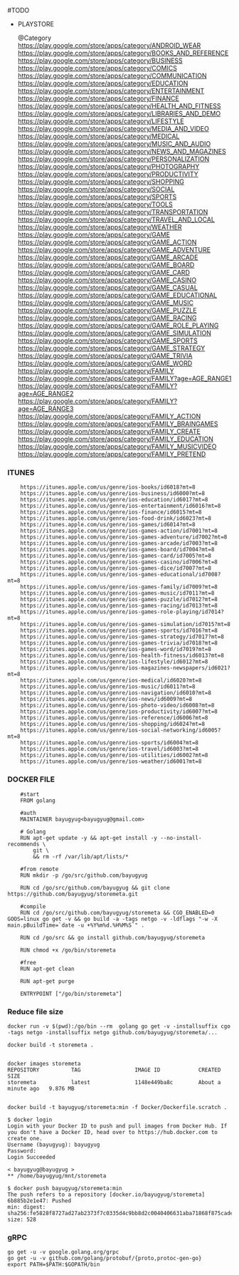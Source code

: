 #TODO

- PLAYSTORE

    @Category
            https://play.google.com/store/apps/category/ANDROID_WEAR
            https://play.google.com/store/apps/category/BOOKS_AND_REFERENCE
            https://play.google.com/store/apps/category/BUSINESS
            https://play.google.com/store/apps/category/COMICS
            https://play.google.com/store/apps/category/COMMUNICATION
            https://play.google.com/store/apps/category/EDUCATION
            https://play.google.com/store/apps/category/ENTERTAINMENT  
            https://play.google.com/store/apps/category/FINANCE
            https://play.google.com/store/apps/category/HEALTH_AND_FITNESS
            https://play.google.com/store/apps/category/LIBRARIES_AND_DEMO
            https://play.google.com/store/apps/category/LIFESTYLE
            https://play.google.com/store/apps/category/MEDIA_AND_VIDEO
            https://play.google.com/store/apps/category/MEDICAL
            https://play.google.com/store/apps/category/MUSIC_AND_AUDIO
            https://play.google.com/store/apps/category/NEWS_AND_MAGAZINES
            https://play.google.com/store/apps/category/PERSONALIZATION
            https://play.google.com/store/apps/category/PHOTOGRAPHY
            https://play.google.com/store/apps/category/PRODUCTIVITY
            https://play.google.com/store/apps/category/SHOPPING
            https://play.google.com/store/apps/category/SOCIAL
            https://play.google.com/store/apps/category/SPORTS
            https://play.google.com/store/apps/category/TOOLS
            https://play.google.com/store/apps/category/TRANSPORTATION
            https://play.google.com/store/apps/category/TRAVEL_AND_LOCAL
            https://play.google.com/store/apps/category/WEATHER
            https://play.google.com/store/apps/category/GAME
            https://play.google.com/store/apps/category/GAME_ACTION
            https://play.google.com/store/apps/category/GAME_ADVENTURE
            https://play.google.com/store/apps/category/GAME_ARCADE
            https://play.google.com/store/apps/category/GAME_BOARD
            https://play.google.com/store/apps/category/GAME_CARD
            https://play.google.com/store/apps/category/GAME_CASINO
            https://play.google.com/store/apps/category/GAME_CASUAL
            https://play.google.com/store/apps/category/GAME_EDUCATIONAL
            https://play.google.com/store/apps/category/GAME_MUSIC
            https://play.google.com/store/apps/category/GAME_PUZZLE
            https://play.google.com/store/apps/category/GAME_RACING
            https://play.google.com/store/apps/category/GAME_ROLE_PLAYING
            https://play.google.com/store/apps/category/GAME_SIMULATION
            https://play.google.com/store/apps/category/GAME_SPORTS
            https://play.google.com/store/apps/category/GAME_STRATEGY
            https://play.google.com/store/apps/category/GAME_TRIVIA
            https://play.google.com/store/apps/category/GAME_WORD
            https://play.google.com/store/apps/category/FAMILY
            https://play.google.com/store/apps/category/FAMILY?age=AGE_RANGE1
            https://play.google.com/store/apps/category/FAMILY?age=AGE_RANGE2
            https://play.google.com/store/apps/category/FAMILY?age=AGE_RANGE3
            https://play.google.com/store/apps/category/FAMILY_ACTION
            https://play.google.com/store/apps/category/FAMILY_BRAINGAMES
            https://play.google.com/store/apps/category/FAMILY_CREATE
            https://play.google.com/store/apps/category/FAMILY_EDUCATION
            https://play.google.com/store/apps/category/FAMILY_MUSICVIDEO
            https://play.google.com/store/apps/category/FAMILY_PRETEND


### ITUNES
        https://itunes.apple.com/us/genre/ios-books/id6018?mt=8
        https://itunes.apple.com/us/genre/ios-business/id6000?mt=8
        https://itunes.apple.com/us/genre/ios-education/id6017?mt=8
        https://itunes.apple.com/us/genre/ios-entertainment/id6016?mt=8
        https://itunes.apple.com/us/genre/ios-finance/id6015?mt=8
        https://itunes.apple.com/us/genre/ios-food-drink/id6023?mt=8
        https://itunes.apple.com/us/genre/ios-games/id6014?mt=8
        https://itunes.apple.com/us/genre/ios-games-action/id7001?mt=8
        https://itunes.apple.com/us/genre/ios-games-adventure/id7002?mt=8
        https://itunes.apple.com/us/genre/ios-games-arcade/id7003?mt=8
        https://itunes.apple.com/us/genre/ios-games-board/id7004?mt=8
        https://itunes.apple.com/us/genre/ios-games-card/id7005?mt=8
        https://itunes.apple.com/us/genre/ios-games-casino/id7006?mt=8
        https://itunes.apple.com/us/genre/ios-games-dice/id7007?mt=8
        https://itunes.apple.com/us/genre/ios-games-educational/id7008?mt=8
        https://itunes.apple.com/us/genre/ios-games-family/id7009?mt=8
        https://itunes.apple.com/us/genre/ios-games-music/id7011?mt=8
        https://itunes.apple.com/us/genre/ios-games-puzzle/id7012?mt=8
        https://itunes.apple.com/us/genre/ios-games-racing/id7013?mt=8
        https://itunes.apple.com/us/genre/ios-games-role-playing/id7014?mt=8
        https://itunes.apple.com/us/genre/ios-games-simulation/id7015?mt=8
        https://itunes.apple.com/us/genre/ios-games-sports/id7016?mt=8
        https://itunes.apple.com/us/genre/ios-games-strategy/id7017?mt=8
        https://itunes.apple.com/us/genre/ios-games-trivia/id7018?mt=8
        https://itunes.apple.com/us/genre/ios-games-word/id7019?mt=8
        https://itunes.apple.com/us/genre/ios-health-fitness/id6013?mt=8
        https://itunes.apple.com/us/genre/ios-lifestyle/id6012?mt=8
        https://itunes.apple.com/us/genre/ios-magazines-newspapers/id6021?mt=8
        https://itunes.apple.com/us/genre/ios-medical/id6020?mt=8
        https://itunes.apple.com/us/genre/ios-music/id6011?mt=8
        https://itunes.apple.com/us/genre/ios-navigation/id6010?mt=8
        https://itunes.apple.com/us/genre/ios-news/id6009?mt=8
        https://itunes.apple.com/us/genre/ios-photo-video/id6008?mt=8
        https://itunes.apple.com/us/genre/ios-productivity/id6007?mt=8
        https://itunes.apple.com/us/genre/ios-reference/id6006?mt=8
        https://itunes.apple.com/us/genre/ios-shopping/id6024?mt=8
        https://itunes.apple.com/us/genre/ios-social-networking/id6005?mt=8
        https://itunes.apple.com/us/genre/ios-sports/id6004?mt=8
        https://itunes.apple.com/us/genre/ios-travel/id6003?mt=8
        https://itunes.apple.com/us/genre/ios-utilities/id6002?mt=8
        https://itunes.apple.com/us/genre/ios-weather/id6001?mt=8

### DOCKER FILE

        #start
        FROM golang

        #auth
        MAINTAINER bayugyug<bayugyug@gmail.com>

        # Golang
        RUN apt-get update -y && apt-get install -y --no-install-recommends \
            git \
            && rm -rf /var/lib/apt/lists/*

        #from remote
        RUN mkdir -p /go/src/github.com/bayugyug

        RUN cd /go/src/github.com/bayugyug && git clone https://github.com/bayugyug/storemeta.git

        #compile
        RUN cd /go/src/github.com/bayugyug/storemeta && CGO_ENABLED=0 GOOS=linux go get -v && go build -a -tags netgo -v -ldflags "-w -X main.pBuildTime=`date -u +%Y%m%d.%H%M%S`" .

        RUN cd /go/src && go install github.com/bayugyug/storemeta

        RUN chmod +x /go/bin/storemeta

        #free
        RUN apt-get clean

        RUN apt-get purge

        ENTRYPOINT ["/go/bin/storemeta"]

###  Reduce file size
        
    docker run -v $(pwd):/go/bin --rm  golang go get -v -installsuffix cgo -tags netgo -installsuffix netgo github.com/bayugyug/storemeta/...

    docker build -t storemeta .

    
    docker images storemeta
    REPOSITORY          TAG                 IMAGE ID            CREATED              SIZE
    storemeta           latest              1148e449ba8c        About a minute ago   9.876 MB


    docker build -t bayugyug/storemeta:min -f Docker/Dockerfile.scratch .
    
    $ docker login
    Login with your Docker ID to push and pull images from Docker Hub. If you don't have a Docker ID, head over to https://hub.docker.com to create one.
    Username (bayugyug): bayugyug
    Password:
    Login Succeeded

    < bayugyug@bayugyug >
    ** /home/bayugyug/mnt/storemeta

    $ docker push bayugyug/storemeta:min
    The push refers to a repository [docker.io/bayugyug/storemeta]
    6b885b2e1e47: Pushed
    min: digest: sha256:fe5828f8727ad27ab2373f7c0335d4c9bb8d2c0040406631aba71868f875cade size: 528

    
###  gRPC
    go get -u -v google.golang.org/grpc
    go get -u -v github.com/golang/protobuf/{proto,protoc-gen-go}
    export PATH=$PATH:$GOPATH/bin

